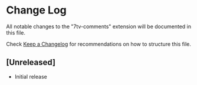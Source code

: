 # Change Log

All notable changes to the "7tv-comments" extension will be documented in this file.

Check [Keep a Changelog](http://keepachangelog.com/) for recommendations on how to structure this file.

## [Unreleased]

- Initial release